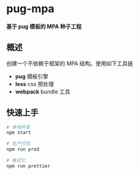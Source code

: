 # pug-mpa

**基于 pug 模板的 MPA 种子工程**

## 概述
创建一个不依赖于框架的 MPA 结构。使用如下工具链

* **pug** 模板引擎
* **less** css 预处理
* **webpack** bundle 工具

## 快速上手
  
```bash
# 本地开发
npm start

# 生产打包
npm run prod

# 格式化
npm run prettier
```

